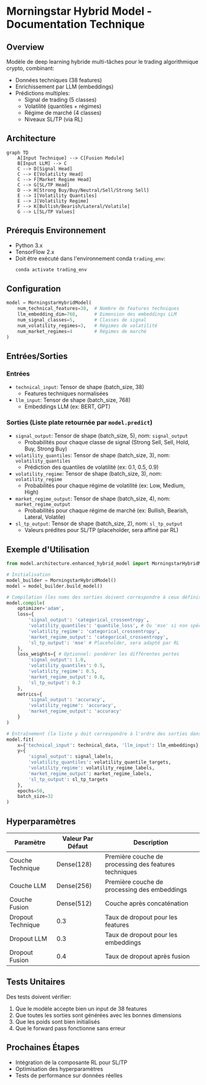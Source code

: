 # Morningstar Hybrid Model - Documentation Technique

## Overview
Modèle de deep learning hybride multi-tâches pour le trading algorithmique crypto, combinant:
- Données techniques (38 features)
- Enrichissement par LLM (embeddings)
- Prédictions multiples:
  - Signal de trading (5 classes)
  - Volatilité (quantiles + régimes)
  - Régime de marché (4 classes)
  - Niveaux SL/TP (via RL)

## Architecture

```mermaid
graph TD
    A[Input Technique] --> C[Fusion Module]
    B[Input LLM] --> C
    C --> D[Signal Head]
    C --> E[Volatility Head]
    C --> F[Market Regime Head]
    C --> G[SL/TP Head]
    D --> H[Strong Buy/Buy/Neutral/Sell/Strong Sell]
    E --> I[Volatility Quantiles]
    E --> J[Volatility Regime]
    F --> K[Bullish/Bearish/Lateral/Volatile]
    G --> L[SL/TP Values]
```

## Prérequis Environnement
- Python 3.x
- TensorFlow 2.x
- Doit être exécuté dans l'environnement conda `trading_env`:
  ```bash
  conda activate trading_env
  ```

## Configuration

```python
model = MorningstarHybridModel(
    num_technical_features=38,  # Nombre de features techniques
    llm_embedding_dim=768,      # Dimension des embeddings LLM
    num_signal_classes=5,       # Classes de signal
    num_volatility_regimes=3,   # Régimes de volatilité
    num_market_regimes=4        # Régimes de marché
)
```

## Entrées/Sorties

### Entrées
- `technical_input`: Tensor de shape (batch_size, 38)
  - Features techniques normalisées
- `llm_input`: Tensor de shape (batch_size, 768)
  - Embeddings LLM (ex: BERT, GPT)

### Sorties (Liste plate retournée par `model.predict`)
- `signal_output`: Tensor de shape (batch_size, 5), nom: `signal_output`
  - Probabilités pour chaque classe de signal (Strong Sell, Sell, Hold, Buy, Strong Buy)
- `volatility_quantiles`: Tensor de shape (batch_size, 3), nom: `volatility_quantiles`
  - Prédiction des quantiles de volatilité (ex: 0.1, 0.5, 0.9)
- `volatility_regime`: Tensor de shape (batch_size, 3), nom: `volatility_regime`
  - Probabilités pour chaque régime de volatilité (ex: Low, Medium, High)
- `market_regime_output`: Tensor de shape (batch_size, 4), nom: `market_regime_output`
  - Probabilités pour chaque régime de marché (ex: Bullish, Bearish, Lateral, Volatile)
- `sl_tp_output`: Tensor de shape (batch_size, 2), nom: `sl_tp_output`
  - Valeurs prédites pour SL/TP (placeholder, sera affiné par RL)

## Exemple d'Utilisation

```python
from model.architecture.enhanced_hybrid_model import MorningstarHybridModel

# Initialisation
model_builder = MorningstarHybridModel()
model = model_builder.build_model()

# Compilation (les noms des sorties doivent correspondre à ceux définis dans build_model)
model.compile(
    optimizer='adam',
    loss={
        'signal_output': 'categorical_crossentropy',
        'volatility_quantiles': 'quantile_loss', # Ou 'mse' si non spécifique
        'volatility_regime': 'categorical_crossentropy',
        'market_regime_output': 'categorical_crossentropy',
        'sl_tp_output': 'mse' # Placeholder, sera adapté par RL
    },
    loss_weights={ # Optionnel: pondérer les différentes pertes
        'signal_output': 1.0,
        'volatility_quantiles': 0.5,
        'volatility_regime': 0.5,
        'market_regime_output': 0.8,
        'sl_tp_output': 0.2 
    },
    metrics={
        'signal_output': 'accuracy',
        'volatility_regime': 'accuracy',
        'market_regime_output': 'accuracy'
    }
)

# Entraînement (la liste y doit correspondre à l'ordre des sorties dans build_model)
model.fit(
    x={'technical_input': technical_data, 'llm_input': llm_embeddings},
    y={
        'signal_output': signal_labels, 
        'volatility_quantiles': volatility_quantile_targets, 
        'volatility_regime': volatility_regime_labels,
        'market_regime_output': market_regime_labels, 
        'sl_tp_output': sl_tp_targets 
    },
    epochs=50,
    batch_size=32
)
```

## Hyperparamètres

| Paramètre | Valeur Par Défaut | Description |
|-----------|------------------|-------------|
| Couche Technique | Dense(128) | Première couche de processing des features techniques |
| Couche LLM | Dense(256) | Première couche de processing des embeddings |
| Couche Fusion | Dense(512) | Couche après concaténation |
| Dropout Technique | 0.3 | Taux de dropout pour les features |
| Dropout LLM | 0.3 | Taux de dropout pour les embeddings |
| Dropout Fusion | 0.4 | Taux de dropout après fusion |

## Tests Unitaires
Des tests doivent vérifier:
1. Que le modèle accepte bien un input de 38 features
2. Que toutes les sorties sont générées avec les bonnes dimensions
3. Que les poids sont bien initialisés
4. Que le forward pass fonctionne sans erreur

## Prochaines Étapes
- Intégration de la composante RL pour SL/TP
- Optimisation des hyperparamètres
- Tests de performance sur données réelles
